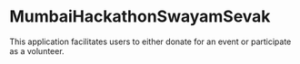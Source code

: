 # MumbaiHackathonSwayamSevak
This application facilitates users to either donate for an event or participate as a volunteer.
